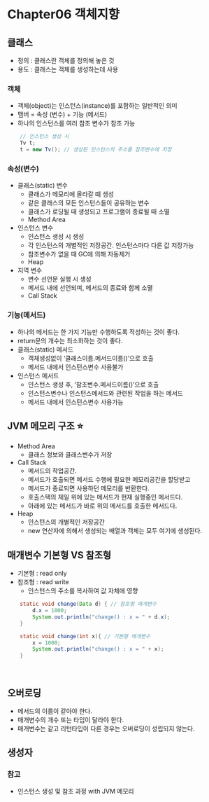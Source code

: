 # Chapter06 객체지향

## 클래스
- 정의 : 클래스란 객체를 정의해 놓은 것
- 용도 : 클래스는 객체를 생성하는데 사용

### 객체
- 객체(object)는 인스턴스(instance)를 포함하는 일반적인 의미
- 맴버 = 속성 (변수) +  기능 (메서드)
- 하나의 인스턴스를 여러 참조 변수가 참조 가능
```java
    // 인스턴스 생성 시
    Tv t;
    t = new Tv(); // 생성된 인스턴스의 주소를 참조변수에 저장
```

### 속성(변수)
- 클래스(static) 변수
  - 클래스가 메모리에 올라갈 떄 생성
  - 같은 클래스의 모든 인스턴스들이 공유하는 변수
  - 클래스가 로딩될 때 생성되고 프로그램이 종료될 때 소멸
  - Method Area
- 인스턴스 변수
  - 인스턴스 생성 시 생성
  - 각 인스턴스의 개별적인 저장공간. 인스턴스마다 다른 값 저장가능
  - 참조변수가 없을 때 GC에 의해 자동제거
  - Heap
- 지역 변수
  - 변수 선언문 실행 시 생성
  - 메서드 내에 선언되며, 메서드의 종료와 함께 소멸
  - Call Stack

### 기능(메서드)
- 하나의 메서드는 한 가지 기능만 수행하도록 작성하는 것이 좋다.
- return문의 개수는 최소화하는 것이 좋다.
- 클래스(static) 메서드
  - 객체생성없이 ‘클래스이름.메서드이름()’으로 호출
  - 메서드 내에서 인스턴스변수 사용불가
- 인스턴스 메서드
  - 인스턴스 생성 후, ‘참조변수.메서드이름()’으로 호출
  - 인스턴스변수나 인스턴스메서드와 관련된 작업을 하는 메서드
  - 메서드 내에서 인스턴스변수 사용가능

## JVM 메모리 구조 ⭐️
- Method Area
  - 클래스 정보와 클래스변수가 저장
- Call Stack
  - 메서드의 작업공간.
  - 메서드가 호출되면 메서드 수행에 필요한 메모리공간을 할당받고 
  - 메서드가 종료되면 사용하던 메모리를 반환한다.
  - 호출스택의 제일 위에 있는 메서드가 현재 실행중인 메서드다.
  - 아래에 있는 메서드가 바로 위의 메서드를 호출한 메서드다.
- Heap
  - 인스턴스의 개별적인 저장공간
  - new 연산자에 의해서 생성되는 배열과 객체는 모두 여기에 생성된다.

## 매개변수 기본형 VS 참조형
- 기본형 : read only
- 참조형 : read write
  - 인스턴스의 주소를 복사하여 값 자체에 영향
```java
    static void change(Data d) { // 참조형 매개변수
        d.x = 1000;
        System.out.println("change() : x = " + d.x);
    }

    static void change(int x){ // 기본형 매개변수
        x = 1000;
        System.out.println("change() : x = " + x);
    }
```
️
## 오버로딩
- 메서드의 이름이 같아야 한다.
- 매개변수의 개수 또는 타입이 달라야 한다.
- 매개변수는 같고 리턴타입이 다른 경우는 오버로딩이 성립되지 않는다.

## 생성자


### 참고
- 인스턴스 생성 및 참조 과정 with JVM 메모리